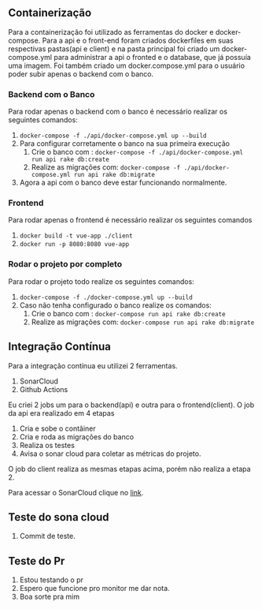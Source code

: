 ## Containerização

Para a containerização foi utilizado as ferramentas do docker e docker-compose.
Para a api e o front-end foram criados
dockerfiles em suas respectivas pastas(api e client) e na pasta principal foi criado um docker-compose.yml para administrar a api o fronted e o database, que já possuía uma imagem. Foi também criado um docker.compose.yml para o usuário poder subir apenas o backend com o banco.

### Backend com o Banco
Para rodar apenas o backend com o banco é necessário realizar os seguintes comandos:
1. ```docker-compose -f ./api/docker-compose.yml up --build```
2. Para configurar corretamente o banco na sua primeira execução
    1. Crie o banco com : ```docker-compose -f ./api/docker-compose.yml run api rake db:create```
    2. Realize as migrações com: ```docker-compose -f ./api/docker-compose.yml run api rake db:migrate```
3. Agora a api com o banco deve estar funcionando normalmente.

### Frontend
Para rodar apenas o frontend é necessário realizar os seguintes comandos
1. ```docker build -t vue-app ./client```
2. ```docker run -p 8080:8080 vue-app```

### Rodar o projeto por completo
Para rodar o projeto todo realize os seguintes comandos:
1. ```docker-compose -f ./docker-compose.yml up --build```
2. Caso não tenha configurado o banco realize os comandos:
    1. Crie o banco com : ```docker-compose run api rake db:create```
    2. Realize as migrações com: ```docker-compose run api rake db:migrate```
    
## Integração Contínua
Para a integração contínua eu utilizei 2 ferramentas.
1. SonarCloud
2. Github Actions

Eu criei 2 jobs um para o backend(api) e outra para o frontend(client). O job da api era realizado em 4 etapas
1. Cria e sobe o contâiner
2. Cria e roda as migrações do banco
3. Realiza os testes
4. Avisa o sonar cloud para coletar as métricas do projeto.

O job do client realiza as mesmas etapas acima, porém não realiza a etapa 2. 

Para acessar o SonarCloud clique no [link](https://sonarcloud.io/dashboard?id=darmsDD_Trabalho-Individual-2020-1).

## Teste do sona cloud
1. Commit de teste.

## Teste do Pr 
1. Estou testando o pr
2. Espero que funcione pro monitor me dar nota.
3. Boa sorte pra mim
